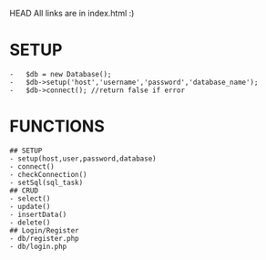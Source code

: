 HEAD
All links are in index.html :)

# SETUP
    -   $db = new Database(); 
    -   $db->setup('host','username','password','database_name'); 
    -   $db->connect(); //return false if error
# FUNCTIONS
    ## SETUP
    - setup(host,user,password,database)
    - connect()
    - checkConnection()
    - setSql(sql_task)
    ## CRUD
    - select()
    - update()
    - insertData()
    - delete()
    ## Login/Register
    - db/register.php
    - db/login.php
